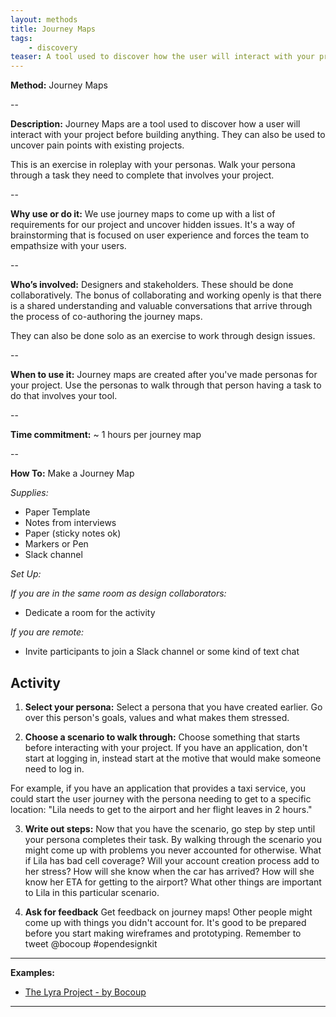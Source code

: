 ```yaml
---
layout: methods
title: Journey Maps
tags:
    - discovery
teaser: A tool used to discover how the user will interact with your product before you build anything.
---
```


**Method:**  Journey Maps

--

**Description:**
Journey Maps are a tool used to discover how a user will interact with your project before building anything.  They can also be used to uncover pain points with existing projects.

This is an exercise in roleplay with your personas.  Walk your persona through a task they need to complete that involves your project.

--

**Why use or do it:**
We use journey maps to come up with a list of requirements for our project and uncover hidden issues. It's a way of brainstorming that is focused on user experience and forces the team to empathsize with your users.

--

**Who’s involved:** Designers and stakeholders. These should be done collaboratively. The bonus of collaborating and working openly is that there is a shared understanding and valuable conversations that arrive through the process of co-authoring the journey maps.

They can also be done solo as an exercise to work through design issues.

--

**When to use it:**  Journey maps are created after you've made personas for your project. Use the personas to walk through that person having a task to do that involves your tool.

--

**Time commitment:**  ~ 1 hours per journey map

--

**How To:** Make a Journey Map

_Supplies:_
- Paper Template
- Notes from interviews
- Paper (sticky notes ok)
- Markers or Pen
- Slack channel


_Set Up:_

*If you are in the same room as design collaborators:*

-   Dedicate a room for the activity

*If you are remote:*

-   Invite participants to join a Slack channel or some kind of text chat

Activity
---------

1. **Select your persona:** Select a persona that you have created earlier. Go over this person's goals, values and what makes them stressed.

2. **Choose a scenario to walk through:**  Choose something that starts before interacting with your project.  If you have an application, don't start at logging in, instead start at the motive that would make someone need to log in.

For example, if you have an application that provides a taxi service, you could start the user journey with the persona needing to get to a specific location: "Lila needs to get to the airport and her flight leaves in 2 hours."

3. **Write out steps:** Now that you have the scenario, go step by step until your persona completes their task.
By walking through the scenario you might come up with problems you never accounted for otherwise. What if Lila has bad cell coverage? Will your account creation process add to her stress?  How will she know when the car has arrived? How will she know her ETA for getting to the airport?  What other things are important to Lila in this particular scenario.

4. **Ask for feedback** Get feedback on journey maps! Other people might come up with things you didn't account for.  It's good to be prepared before you start making wireframes and prototyping. Remember to tweet @bocoup #opendesignkit


---

**Examples:**
* [The Lyra Project - by Bocoup](https://github.com/vega/lyra/search?q=persona&type=Issues&utf8=%E2%9C%93)

---
